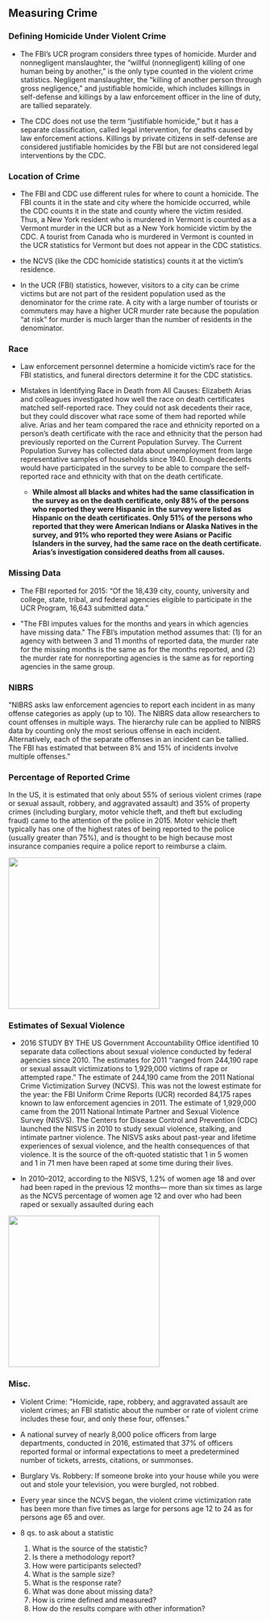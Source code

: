 ## Measuring Crime

### Defining Homicide Under Violent Crime

* The FBI’s UCR program considers three types of homicide. Murder and nonnegligent manslaughter, the “willful (nonnegligent) killing of one human being by another,” is the only type counted in the violent crime statistics. Negligent manslaughter, the “killing of another person through gross negligence,” and justifiable homicide, which includes killings in self-defense and killings by a law enforcement officer in the line of duty, are tallied separately. 

* The CDC does not use the term “justifiable homicide,” but it has a separate classification, called legal intervention, for deaths caused by law enforcement actions. Killings by private citizens in self-defense are considered justifiable homicides by the FBI but are not considered legal interventions by the CDC.

### Location of Crime

* The FBI and CDC use different rules for where to count a homicide. The FBI counts it in the state and city where the homicide occurred, while the CDC counts it in the state and county where the victim resided. Thus, a New York resident who is murdered in Vermont is counted as a Vermont murder in the UCR but as a New York homicide victim by the CDC. A tourist from Canada who is murdered in Vermont is counted in the UCR statistics for Vermont but does not appear in the CDC statistics. 

* the NCVS (like the CDC homicide statistics) counts it at the victim’s residence. 

* In the UCR (FBI) statistics, however, visitors to a city can be crime victims but are not part of the resident population used as the denominator for the crime rate. A city with a large number of tourists or commuters may have a higher UCR murder rate because the population “at risk” for murder is much larger than the number of residents in the denominator. 

### Race

* Law enforcement personnel determine a homicide victim’s race for the FBI statistics, and funeral directors determine it for the CDC statistics. 

* Mistakes in Identifying Race in Death from All Causes: Elizabeth Arias and colleagues investigated how well the race on death certificates matched self-reported race. They could not ask decedents their race, but they could discover what race some of them had reported while alive. Arias and her team compared the race and ethnicity reported on a person’s death certificate with the race and ethnicity that the person had previously reported on the Current Population Survey. The Current Population Survey has collected data about unemployment from large representative samples of households since 1940. Enough decedents would have participated in the survey to be able to compare the self-reported race and ethnicity with that on the death certificate. 
	* **While almost all blacks and whites had the same classification in the survey as on the death certificate, only 88% of the persons who reported they were Hispanic in the survey were listed as Hispanic on the death certificates. Only 51% of the persons who reported that they were American Indians or Alaska Natives in the survey, and 91% who reported they were Asians or Pacific Islanders in the survey, had the same race on the death certificate. Arias’s investigation considered deaths from all causes.**

### Missing Data

* The FBI reported for 2015: “Of the 18,439 city, county, university and college, state, tribal, and federal agencies eligible to participate in the UCR Program, 16,643 submitted data.” 

* "The FBI imputes values for the months and years in which agencies have missing data." The FBI’s imputation method assumes that: (1) for an agency with between 3 and 11 months of reported data, the murder rate for the missing months is the same as for the months reported, and (2) the murder rate for nonreporting agencies is the same as for reporting agencies in the same group. 

### NIBRS

"NIBRS asks law enforcement agencies to report each incident in as many offense categories as apply (up to 10). The NIBRS data allow researchers to count offenses in multiple ways. The hierarchy rule can be applied to NIBRS data by counting only the most serious offense in each incident. Alternatively, each of the separate offenses in an incident can be tallied. The FBI has estimated that between 8% and 15% of incidents involve multiple offenses."

### Percentage of Reported Crime

In the US, it is estimated that only about 55% of serious violent crimes (rape or sexual assault, robbery, and aggravated assault) and 35% of property crimes (including burglary, motor vehicle theft, and theft but excluding fraud) came to the attention of the police in 2015. Motor vehicle theft typically has one of the highest rates of being reported to the police (usually greater than 75%), and is thought to be high because most insurance companies require a police report to reimburse a claim.

<img src = "../src/measuring_crime/percent_time_reported_to_police.png" width = 300px>

### Estimates of Sexual Violence

* 2016 STUDY BY THE US Government Accountability Office identified 10 separate data collections about sexual violence conducted by federal agencies since 2010. The estimates for 2011 “ranged from 244,190 rape or sexual assault victimizations to 1,929,000 victims of rape or attempted rape.” The estimate of 244,190 came from the 2011 National Crime Victimization Survey (NCVS). This was not the lowest estimate for the year: the FBI Uniform Crime Reports (UCR) recorded 84,175 rapes known to law enforcement agencies in 2011. The estimate of 1,929,000 came from the 2011 National Intimate Partner and Sexual Violence Survey (NISVS). The Centers for Disease Control and Prevention (CDC) launched the NISVS in 2010 to study sexual violence, stalking, and intimate partner violence. The NISVS asks about past-year and lifetime experiences of sexual violence, and the health consequences of that violence. It is the source of the oft-quoted statistic that 1 in 5 women and 1 in 71 men have been raped at some time during their lives.

* In 2010–2012, according to the NISVS, 1.2% of women age 18 and over had been raped in the previous 12 months— more than six times as large as the NCVS percentage of women age 12 and over who had been raped or sexually assaulted during each

<img src = "../src/measuring_crime/sex_violence_by_age.png" width = 300px>


### Misc.

* Violent Crime: "Homicide, rape, robbery, and aggravated assault are violent crimes; an FBI statistic about the number or rate of violent crime includes these four, and only these four, offenses."

* A national survey of nearly 8,000 police officers from large departments, conducted in 2016, estimated that 37% of officers reported formal or informal expectations to meet a predetermined number of tickets, arrests, citations, or summonses.

* Burglary Vs. Robbery: If someone broke into your house while you were out and stole your television, you were burgled, not robbed. 

* Every year since the NCVS began, the violent crime victimization rate has been more than five times as large for persons age 12 to 24 as for persons age 65 and over.

* 8 qs. to ask about a statistic

	1. What is the source of the statistic? 
	2. Is there a methodology report? 
	3. How were participants selected? 
	4. What is the sample size? 
	5. What is the response rate? 
	6. What was done about missing data? 
	7. How is crime defined and measured? 
	8. How do the results compare with other information?



